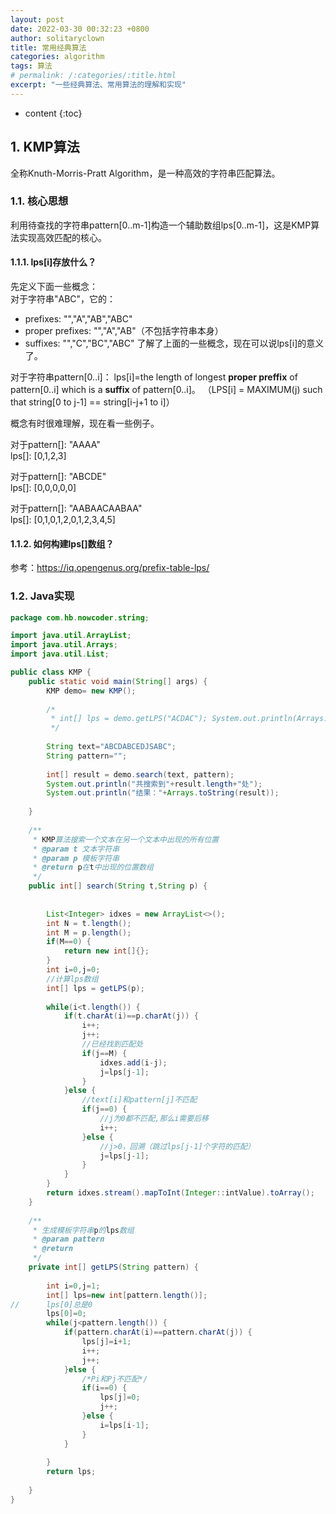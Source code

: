 ```yaml
---
layout: post
date: 2022-03-30 00:32:23 +0800
author: solitaryclown
title: 常用经典算法
categories: algorithm
tags: 算法
# permalink: /:categories/:title.html
excerpt: "一些经典算法、常用算法的理解和实现"
---
```

* content
{:toc}

## 1. KMP算法
全称Knuth-Morris-Pratt Algorithm，是一种高效的字符串匹配算法。
### 1.1. 核心思想
利用待查找的字符串pattern[0..m-1]构造一个辅助数组lps[0..m-1]，这是KMP算法实现高效匹配的核心。


#### 1.1.1. lps[i]存放什么？
先定义下面一些概念：<br>
对于字符串"ABC"，它的：
- prefixes: "","A","AB","ABC"
- proper prefixes: "","A","AB"（不包括字符串本身）
- suffixes: "","C","BC","ABC"
了解了上面的一些概念，现在可以说lps[i]的意义了。

对于字符串pattern[0..i]：
lps[i]=the length of longest **proper preffix** of pattern[0..i] which is a **suffix** of pattern[0..i]。
（LPS[i] = MAXIMUM(j) such that string[0 to j-1] == string[i-j+1 to i]）

概念有时很难理解，现在看一些例子。

对于pattern[]: "AAAA"  
lps[]: [0,1,2,3]  

对于pattern[]: "ABCDE"  
lps[]: [0,0,0,0,0]

对于pattern[]: "AABAACAABAA"  
lps[]: [0,1,0,1,2,0,1,2,3,4,5]

#### 1.1.2. 如何构建lps[]数组？
参考：<https://iq.opengenus.org/prefix-table-lps/>


### 1.2. Java实现
```java
package com.hb.nowcoder.string;

import java.util.ArrayList;
import java.util.Arrays;
import java.util.List;

public class KMP {
    public static void main(String[] args) {
        KMP demo= new KMP();
        
        /*
         * int[] lps = demo.getLPS("ACDAC"); System.out.println(Arrays.toString(lps));
         */
        
        String text="ABCDABCEDJSABC";
        String pattern="";
        
        int[] result = demo.search(text, pattern);
        System.out.println("共搜索到"+result.length+"处");
        System.out.println("结果："+Arrays.toString(result));
        
    }
    
    /**
     * KMP算法搜索一个文本在另一个文本中出现的所有位置
     * @param t 文本字符串
     * @param p 模板字符串
     * @return p在t中出现的位置数组
     */
    public int[] search(String t,String p) {
        
        
        List<Integer> idxes = new ArrayList<>();
        int N = t.length();
        int M = p.length();
        if(M==0) {
            return new int[]{};
        }
        int i=0,j=0;
        //计算lps数组
        int[] lps = getLPS(p);
        
        while(i<t.length()) {
            if(t.charAt(i)==p.charAt(j)) {
                i++;
                j++;
                //已经找到匹配处
                if(j==M) {
                    idxes.add(i-j);
                    j=lps[j-1];
                }
            }else {
                //text[i]和pattern[j]不匹配
                if(j==0) {	
                    //j为0都不匹配,那么i需要后移
                    i++;
                }else {
                    //j>0，回溯（跳过lps[j-1]个字符的匹配）
                    j=lps[j-1];
                }
            }
        }
        return idxes.stream().mapToInt(Integer::intValue).toArray();
    }
    
    /**
     * 生成模板字符串p的lps数组
     * @param pattern
     * @return
     */
    private int[] getLPS(String pattern) {
    
        int i=0,j=1;
        int[] lps=new int[pattern.length()];
//		lps[0]总是0
        lps[0]=0;
        while(j<pattern.length()) {
            if(pattern.charAt(i)==pattern.charAt(j)) {
                lps[j]=i+1;
                i++;
                j++;
            }else {
                /*Pi和Pj不匹配*/
                if(i==0) {
                    lps[j]=0;
                    j++;
                }else {
                    i=lps[i-1];
                }
            }
            
        }
        return lps;
        
    }
}
```
